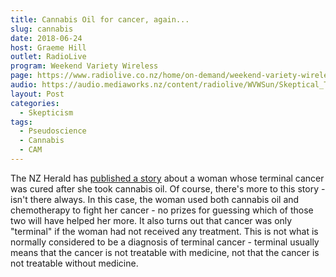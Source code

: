 ```yaml
---
title: Cannabis Oil for cancer, again...
slug: cannabis
date: 2018-06-24
host: Graeme Hill
outlet: RadioLive
program: Weekend Variety Wireless
page: https://www.radiolive.co.nz/home/on-demand/weekend-variety-wireless/2018/06/skeptical-thoughts--hotdog-water--cannabis-oil.html
audio: https://audio.mediaworks.nz/content/radiolive/WVWSun/Skeptical_Thoughts_24_6.mp3
layout: Post
categories:
  - Skepticism
tags:
  - Pseudoscience
  - Cannabis
  - CAM
---
```


The NZ Herald has [published a story](https://www.nzherald.co.nz/lifestyle/news/article.cfm?c_id=6&objectid=12069885&ref=NZH_fb) about a woman whose terminal cancer was cured after she took cannabis oil. Of course, there's more to this story - isn't there always. In this case, the woman used both cannabis oil and chemotherapy to fight her cancer - no prizes for guessing which of those two will have helped her more. It also turns out that cancer was only "terminal" if the woman had not received any treatment. This is not what is normally considered to be a diagnosis of terminal cancer - terminal usually means that the cancer is not treatable with medicine, not that the cancer is not treatable without medicine.

<!-- more -->
